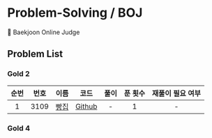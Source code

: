 # Problem-Solving / BOJ

📝 Baekjoon Online Judge

## Problem List

### Gold 2

| 순번 | 번호 |                     이름                     |                                             코드                                             | 풀이 | 푼 횟수 | 재풀이 필요 여부 |
| :--: | :--: | :------------------------------------------: | :------------------------------------------------------------------------------------------: | :--: | :-----: | :--------------: |
|  1   | 3109 | [빵집](https://www.acmicpc.net/problem/3109) | [Github](https://github.com/0xe82de/Problem-Solving/blob/master/Java/boj/gold/BOJ_3109.java) |  -   |    1    |        -         |

### Gold 4
